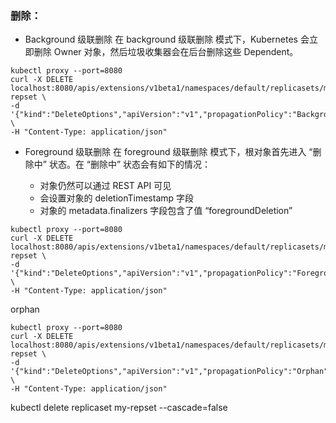 ### 删除：
- Background 级联删除
在 background 级联删除 模式下，Kubernetes 会立即删除 Owner 对象，然后垃圾收集器会在后台删除这些 Dependent。

```
kubectl proxy --port=8080
curl -X DELETE localhost:8080/apis/extensions/v1beta1/namespaces/default/replicasets/my-repset \
-d '{"kind":"DeleteOptions","apiVersion":"v1","propagationPolicy":"Background"}' \
-H "Content-Type: application/json"
```

- Foreground 级联删除
在 foreground 级联删除 模式下，根对象首先进入 “删除中” 状态。在 “删除中” 状态会有如下的情况：

  - 对象仍然可以通过 REST API 可见
  - 会设置对象的 deletionTimestamp 字段
  - 对象的 metadata.finalizers 字段包含了值 “foregroundDeletion”
  
```
kubectl proxy --port=8080
curl -X DELETE localhost:8080/apis/extensions/v1beta1/namespaces/default/replicasets/my-repset \
-d '{"kind":"DeleteOptions","apiVersion":"v1","propagationPolicy":"Foreground"}' \
-H "Content-Type: application/json"
```

orphan

```
kubectl proxy --port=8080
curl -X DELETE localhost:8080/apis/extensions/v1beta1/namespaces/default/replicasets/my-repset \
-d '{"kind":"DeleteOptions","apiVersion":"v1","propagationPolicy":"Orphan"}' \
-H "Content-Type: application/json"
```

kubectl delete replicaset my-repset --cascade=false